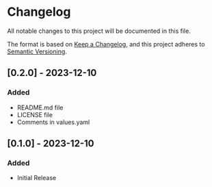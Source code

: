 # Changelog

All notable changes to this project will be documented in this file.

The format is based on [Keep a Changelog](https://keepachangelog.com/en/1.0.0/),
and this project adheres to [Semantic Versioning](https://semver.org/spec/v2.0.0.html).


## [0.2.0] - 2023-12-10

### Added

- README.md file
- LICENSE file
- Comments in values.yaml

## [0.1.0] - 2023-12-10

### Added

- Initial Release
